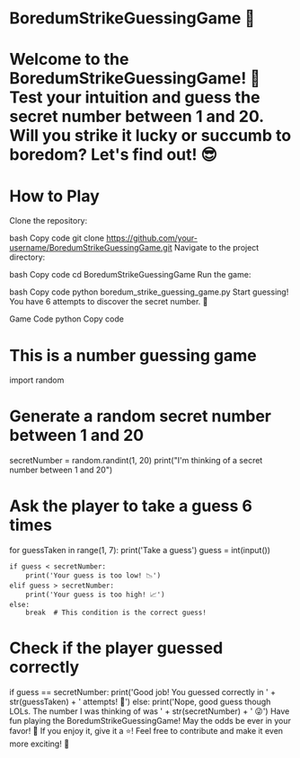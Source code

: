 
# BoredumStrikeGuessingGame 🎲
# Welcome to the BoredumStrikeGuessingGame! 🚀 Test your intuition and guess the secret number between 1 and 20. Will you strike it lucky or succumb to boredom? Let's find out! 😎

# How to Play
Clone the repository:

bash
Copy code
git clone https://github.com/your-username/BoredumStrikeGuessingGame.git
Navigate to the project directory:

bash
Copy code
cd BoredumStrikeGuessingGame
Run the game:

bash
Copy code
python boredum_strike_guessing_game.py
Start guessing! You have 6 attempts to discover the secret number. 🤞

Game Code
python
Copy code
# This is a number guessing game
import random

# Generate a random secret number between 1 and 20

secretNumber = random.randint(1, 20)
print("I'm thinking of a secret number between 1 and 20")

# Ask the player to take a guess 6 times


for guessTaken in range(1, 7):
    print('Take a guess')
    guess = int(input()) 

    if guess < secretNumber:
        print('Your guess is too low! 📉')
    elif guess > secretNumber:
        print('Your guess is too high! 📈')
    else:
        break  # This condition is the correct guess!
        

# Check if the player guessed correctly


if guess == secretNumber:
    print('Good job! You guessed correctly in ' + str(guessTaken) + ' attempts! 🎉')
else:
    print('Nope, good guess though LOLs. The number I was thinking of was ' + str(secretNumber) + ' 😜')
Have fun playing the BoredumStrikeGuessingGame! May the odds be ever in your favor! 🌟 If you enjoy it, give it a ⭐️! Feel free to contribute and make it even more exciting! 🚀 

